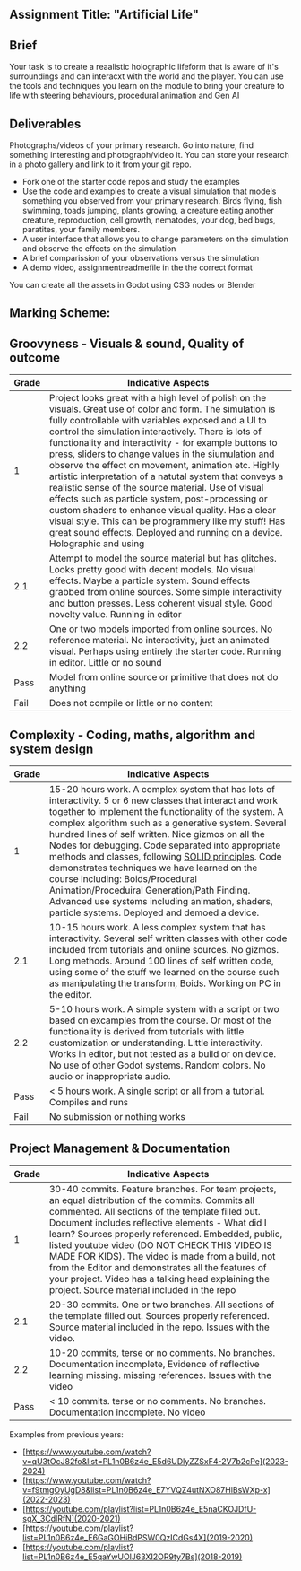 ## Assignment Title: "Artificial Life"

## Brief 

Your task is to create a reaalistic holographic lifeform that is aware of it's surroundings and can interacxt with the world and the player. You can use the tools and techniques you learn on the module to bring your creature to life with steering behaviours, procedural animation and Gen AI


## Deliverables     

Photographs/videos of your primary research. Go into nature, find something interesting and photograph/video it. You can store your research in a photo gallery and link to it from your git repo.

- Fork one of the starter code repos and study the examples
- Use the code and examples to create a visual simulation that models something you observed from your primary research. Birds flying, fish swimming, toads jumping, plants growing, a creature eating another creature, reproduction, cell growth, nematodes, your dog, bed bugs, paratites, your family members.
- A user interface that allows you to change parameters on the simulation and observe the effects on the simulation
- A brief comparission of your observations versus the simulation
- A demo video, assignmentreadmefile in the the correct format

You can create all the assets in Godot using CSG nodes or Blender

## Marking Scheme:

## Groovyness - Visuals & sound, Quality of outcome

| Grade | Indicative Aspects |
|-------|------------|
| 1     | Project looks great with a high level of polish on the visuals. Great use of color and form. The simulation is fully controllable with variables exposed and a UI to control the simulation interactively. There is lots of functionality and interactivity - for example buttons to press, sliders to change values in the siumulation and observe the effect on movement, animation etc. Highly artistic interpretation of a natutal system that conveys a realistic sense of the source material. Use of visual effects such as particle system, post-processing or custom shaders to enhance visual quality. Has a clear visual style. This can be programmery like my stuff! Has great sound effects. Deployed and running on a device. Holographic and using  |
| 2.1 | Attempt to model the source material but has glitches. Looks pretty good with decent models. No visual effects. Maybe a particle system. Sound effects grabbed from online sources. Some simple interactivity and button presses. Less coherent visual style. Good novelty value. Running in editor |
| 2.2 |  One or two models imported from online sources. No reference  material. No interactivity, just an animated visual. Perhaps using entirely the starter code. Running in editor. Little or no sound |
| Pass | Model from online source or primitive that does not do anything |
| Fail | Does not compile or little or no content |
 
 ## Complexity - Coding, maths, algorithm and system design 

 | Grade | Indicative Aspects |
 |-------|------------|
 | 1 | 15-20 hours work. A complex system that has lots of interactivity. 5 or 6 new classes that interact and work together to implement the functionality of the system. A complex algorithm such as a generative system. Several hundred lines of self written. Nice gizmos on all the Nodes for debugging. Code separated into appropriate methods and classes, following [SOLID principles](https://www.digitalocean.com/community/conceptual-articles/s-o-l-i-d-the-first-five-principles-of-object-oriented-design). Code demonstrates techniques we have learned on the course including: Boids/Procedural Animation/Proceduiral Generation/Path Finding. Advanced use systems including animation, shaders, particle systems. Deployed and demoed a device.  |
 | 2.1 | 10-15 hours work. A less complex system that has interactivity. Several self written classes with other code included from tutorials and online sources. No gizmos. Long methods. Around 100 lines of self written code, using some of the stuff we learned on the course such as manipulating the transform, Boids. Working on PC in the editor.  |
 | 2.2 | 5-10 hours work. A simple system with a script or two based on excamples from the course. Or most of the functionality is derived from tutorials with little customization or understanding. Little interactivity. Works in editor, but not tested as a build or on device. No use of other Godot systems. Random colors. No audio or inappropriate audio. |
 | Pass | < 5 hours work. A single script or all from a tutorial. Compiles and runs |
| Fail | No submission or nothing works |

## Project Management & Documentation

| Grade | Indicative Aspects  |
|-------|------|
| 1 |  30-40 commits. Feature branches. For team projects, an equal distribution of the commits. Commits all commented. All sections of the template filled out. Document includes reflective elements - What did I learn? Sources properly referenced. Embedded, public, listed youtube video (DO NOT CHECK THIS VIDEO IS MADE FOR KIDS). The video is made from a build, not from the Editor and demonstrates all the features of your project. Video has a talking head explaining the project. Source material included in the repo  |
| 2.1 | 20-30 commits. One or two branches. All sections of the template filled out. Sources properly referenced. Source material included in the repo. Issues with the video. 
| 2.2 |10-20 commits, terse or no comments. No branches. Documentation incomplete, Evidence of reflective learning missing. missing references. Issues with the video |
| Pass | < 10 commits. terse or no comments. No branches. Documentation incomplete. No video |

Examples from previous years:
- [https://www.youtube.com/watch?v=qU3tOcJ82fo&list=PL1n0B6z4e_E5d6UDlyZZSxF4-2V7b2cPe](2023-2024)
- [https://www.youtube.com/watch?v=f9tmgOyUgD8&list=PL1n0B6z4e_E7YVQZ4utNXO87HlBsWXp-x](2022-2023)
- [https://youtube.com/playlist?list=PL1n0B6z4e_E5naCKOJDfU-sgX_3CdlRfN](2020-2021)
- [https://youtube.com/playlist?list=PL1n0B6z4e_E6GaGOHiBdPSW0QzICdGs4X](2019-2020)
- [https://youtube.com/playlist?list=PL1n0B6z4e_E5qaYwUOlJ63XI2OR9ty7Bs](2018-2019)

